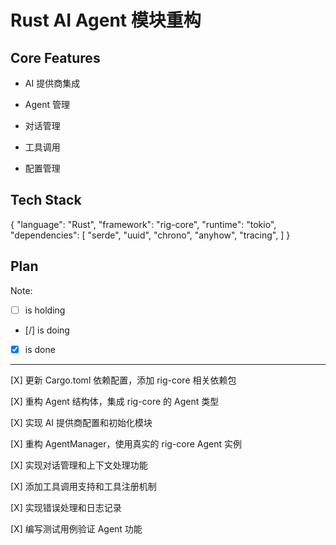 # Rust AI Agent 模块重构

## Core Features

- AI 提供商集成

- Agent 管理

- 对话管理

- 工具调用

- 配置管理

## Tech Stack

{
"language": "Rust",
"framework": "rig-core",
"runtime": "tokio",
"dependencies": [
"serde",
"uuid",
"chrono",
"anyhow",
"tracing",
]
}

## Plan

Note:

- [ ] is holding
- [/] is doing
- [x] is done

---

[X] 更新 Cargo.toml 依赖配置，添加 rig-core 相关依赖包

[X] 重构 Agent 结构体，集成 rig-core 的 Agent 类型

[X] 实现 AI 提供商配置和初始化模块

[X] 重构 AgentManager，使用真实的 rig-core Agent 实例

[X] 实现对话管理和上下文处理功能

[X] 添加工具调用支持和工具注册机制

[X] 实现错误处理和日志记录

[X] 编写测试用例验证 Agent 功能
